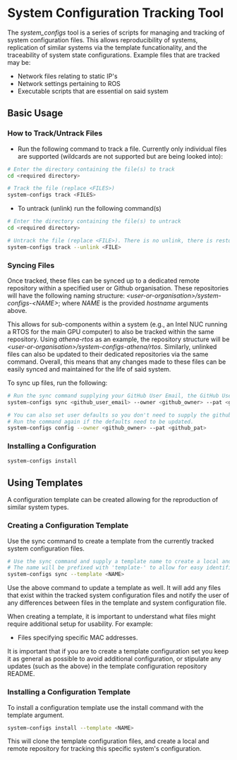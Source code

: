 # System Configuration Tracking Tool
The *system_configs* tool is a series of scripts for managing and tracking of system configuration files. This allows reproducibility of systems, replication of similar systems via the template funcationality, and the traceability of system state configurations. Example files that are tracked may be:

- Network files relating to static IP's
- Network settings pertaining to ROS
- Executable scripts that are essential on said system

## Basic Usage

### How to Track/Untrack Files
- Run the following command to track a file. Currently only individual files are supported (wildcards are not supported but are being looked into):
```bash
# Enter the directory containing the file(s) to track
cd <required directory>

# Track the file (replace <FILES>) 
system-configs track <FILES>
```
- To untrack (unlink) run the following command(s)
```bash
# Enter the directory containing the file(s) to untrack
cd <required directory>

# Untrack the file (replace <FILE>). There is no unlink, there is restore and delete
system-configs track --unlink <FILE>
```

### Syncing Files 
Once tracked, these files can be synced up to a dedicated remote repository within a specified user or Github organisation. These repositories will have the following naming structure: *\<user-or-organisation\>/system-configs-\<NAME\>*; where *NAME* is the provided *hostname* arguments above. 

This allows for sub-components within a system (e.g., an Intel NUC running a RTOS for the main GPU computer) to also be tracked within the same repository. Using *athena-rtos* as an example, the repository structure will be *\<user-or-organisation\>/system-configs-athena/rtos*. Similarly, unlinked files can also be updated to their dedicated repositories via the same command. Overall, this means that any changes made to these files can be easily synced and maintained for the life of said system.

To sync up files, run the following:
```bash
# Run the sync command supplying your GitHub User Email, the GitHub User or Organisation that you wish to own the remote repository, and a GitHub Public Access Token (PAT) that has the ability to create repositories within the supplied GitHub Owner.
system-configs sync <github_user_email> --owner <github_owner> --pat <github_pat>

# You can also set user defaults so you don't need to supply the github owner and github_pat every time. Using the config command.
# Run the command again if the defaults need to be updated.
system-configs config --owner <github_owner> --pat <github_pat>
```

### Installing a Configuration

```bash
system-configs install 
```

## Using Templates

A configuration template can be created allowing for the reproduction of similar system types.

### Creating a Configuration Template

Use the sync command to create a template from the currently tracked system configuration files.

```bash
# Use the sync command and supply a template name to create a local and remote repo. 
# The name will be prefixed with 'template-' to allow for easy identification of templates
system-configs sync --template <NAME>
```

Use the above command to update a template as well. It will add any files that exist within the tracked system configuration files and notify the user of any differences between files in the template and system configuration file.

When creating a template, it is important to understand what files might require additional setup for usability. For example:

- Files specifying specific MAC addresses.

It is important that if you are to create a template configuration set you keep it as general as possible to avoid additional configuration, or stipulate any updates (such as the above) in the template configuration repository README.

### Installing a Configuration Template

To install a configuration template use the install command with the template argument.

```bash
system-configs install --template <NAME>
```

This will clone the template configuration files, and create a local and remote repository for tracking this specific system's configuration.